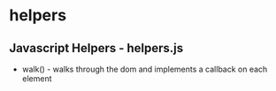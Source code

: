 # helpers

## Javascript Helpers - helpers.js
- walk() - walks through the dom and implements a callback on each element
